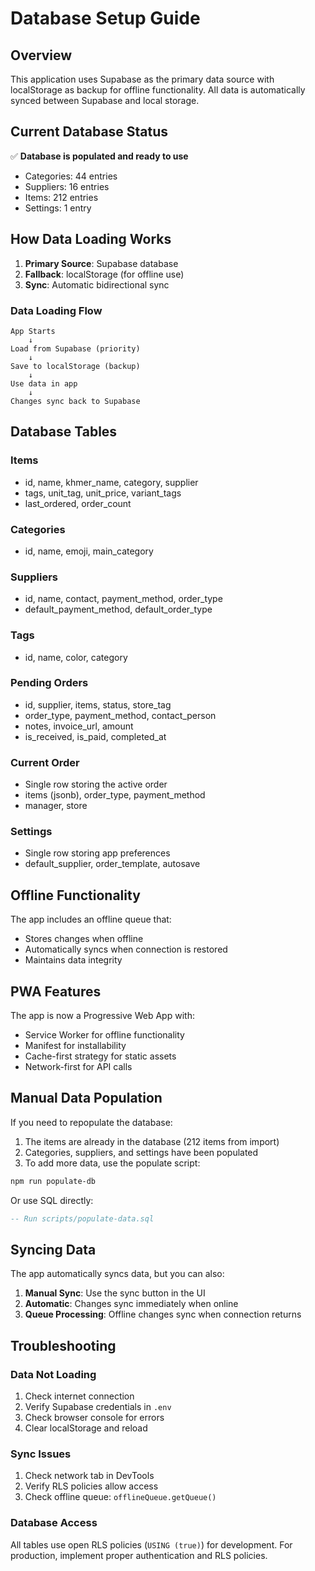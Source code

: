 # Database Setup Guide

## Overview

This application uses Supabase as the primary data source with localStorage as backup for offline functionality. All data is automatically synced between Supabase and local storage.

## Current Database Status

✅ **Database is populated and ready to use**

- Categories: 44 entries
- Suppliers: 16 entries
- Items: 212 entries
- Settings: 1 entry

## How Data Loading Works

1. **Primary Source**: Supabase database
2. **Fallback**: localStorage (for offline use)
3. **Sync**: Automatic bidirectional sync

### Data Loading Flow

```
App Starts
    ↓
Load from Supabase (priority)
    ↓
Save to localStorage (backup)
    ↓
Use data in app
    ↓
Changes sync back to Supabase
```

## Database Tables

### Items
- id, name, khmer_name, category, supplier
- tags, unit_tag, unit_price, variant_tags
- last_ordered, order_count

### Categories
- id, name, emoji, main_category

### Suppliers
- id, name, contact, payment_method, order_type
- default_payment_method, default_order_type

### Tags
- id, name, color, category

### Pending Orders
- id, supplier, items, status, store_tag
- order_type, payment_method, contact_person
- notes, invoice_url, amount
- is_received, is_paid, completed_at

### Current Order
- Single row storing the active order
- items (jsonb), order_type, payment_method
- manager, store

### Settings
- Single row storing app preferences
- default_supplier, order_template, autosave

## Offline Functionality

The app includes an offline queue that:
- Stores changes when offline
- Automatically syncs when connection is restored
- Maintains data integrity

## PWA Features

The app is now a Progressive Web App with:
- Service Worker for offline functionality
- Manifest for installability
- Cache-first strategy for static assets
- Network-first for API calls

## Manual Data Population

If you need to repopulate the database:

1. The items are already in the database (212 items from import)
2. Categories, suppliers, and settings have been populated
3. To add more data, use the populate script:

```bash
npm run populate-db
```

Or use SQL directly:
```sql
-- Run scripts/populate-data.sql
```

## Syncing Data

The app automatically syncs data, but you can also:

1. **Manual Sync**: Use the sync button in the UI
2. **Automatic**: Changes sync immediately when online
3. **Queue Processing**: Offline changes sync when connection returns

## Troubleshooting

### Data Not Loading
1. Check internet connection
2. Verify Supabase credentials in `.env`
3. Check browser console for errors
4. Clear localStorage and reload

### Sync Issues
1. Check network tab in DevTools
2. Verify RLS policies allow access
3. Check offline queue: `offlineQueue.getQueue()`

### Database Access
All tables use open RLS policies (`USING (true)`) for development.
For production, implement proper authentication and RLS policies.
